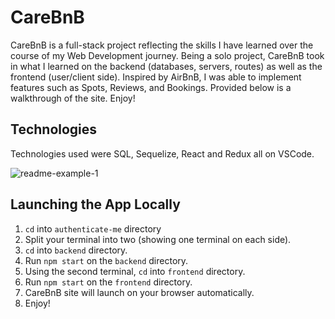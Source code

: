 # CareBnB

CareBnB is a full-stack project reflecting the skills I have learned over the course of my Web Development journey. Being a solo project, CareBnB took in what I learned on the backend (databases, servers, routes) as well as the frontend (user/client side). Inspired by AirBnB, I was able to implement features such as Spots, Reviews, and Bookings. Provided below is a walkthrough of the site. Enjoy!

## Technologies

Technologies used were SQL, Sequelize, React and Redux all on VSCode.

![readme-example-1](https://cdn.discordapp.com/attachments/1117948168353628201/1128486179222847558/CareBnB_walkthrough.gif)

## Launching the App Locally

1.  ```cd``` into ```authenticate-me``` directory
2. Split your terminal into two (showing one terminal on each side).
3. ```cd``` into ```backend``` directory.
4. Run ```npm start``` on the ```backend``` directory.
5. Using the second terminal, ```cd``` into ```frontend``` directory.
6. Run ```npm start``` on the ```frontend``` directory.
7. CareBnB site will launch on your browser automatically.
8. Enjoy!
